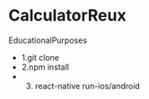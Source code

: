 # CalculatorReux
EducationalPurposes

 - 1.git clone
 - 2.npm install
 - 3. react-native run-ios/android
